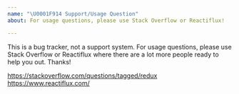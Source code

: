 ```yaml
---
name: "\U0001F914 Support/Usage Question"
about: For usage questions, please use Stack Overflow or Reactiflux!

---
```


This is a bug tracker, not a support system. For usage questions, please use Stack Overflow or Reactiflux where there are a lot more people ready to help you out. Thanks!

https://stackoverflow.com/questions/tagged/redux  
https://www.reactiflux.com/
